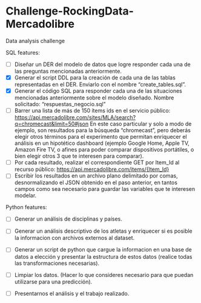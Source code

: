 # Challenge-RockingData-Mercadolibre

Data analysis challenge

SQL features:

- [ ] Diseñar un DER del modelo de datos que logre responder cada una de las preguntas mencionadas anteriormente.
- [X] Generar el script DDL para la creación de cada una de las tablas representadas en el DER. Enviarlo con el nombre “create_tables.sql”.
- [X] Generar el código SQL para responder cada una de las situaciones mencionadas anteriormente sobre el modelo diseñado. Nombre solicitado: “respuestas_negocio.sql”
- [ ] Barrer una lista de más de 150 ítems ids en el servicio público: https://api.mercadolibre.com/sites/MLA/search?q=chromecast&limit=50#json
En este caso particular y solo a modo de ejemplo, son resultados para la búsqueda “chromecast”, pero deberás elegir otros términos para el experimento que permitan enriquecer el análisis en un hipotético dashboard (ejemplo Google Home, Apple TV, Amazon Fire TV, o afines para poder comparar dispositivos portátiles, o bien elegir otros 3 que te interesen para comparar).
- [ ] Por cada resultado, realizar el correspondiente GET por Item_Id al recurso público: https://api.mercadolibre.com/items/{Item_Id}
- [ ] Escribir los resultados en un archivo plano delimitado por comas, desnormalizando el JSON obtenido en el paso anterior, en tantos campos como sea necesario para guardar las variables que te interesen modelar.

Python features:

- [ ] Generar un análisis de disciplinas y países.
- [ ] Generar un análisis descriptivo de los atletas y enriquecer si es posible la informacion con archivos externos al dataset. 
- [ ] Generar un script de python que cargue la informacion en una base de datos a elección y presentar la estructura de estos datos (realice todas las transformaciones necesarias).
- [ ] Limpiar los datos. (Hacer lo que consideres necesario para que puedan utilizarse para una predicción). 
- [ ] Presentarnos el análisis y el trabajo realizado.

